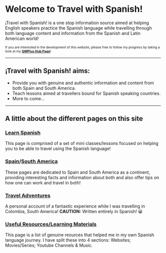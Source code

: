 <head>
  <meta charset="UTF-8">
  </head>

<h1>Welcome to Travel with Spanish!</h1>

<p>
  ¡Travel with Spanish! is a one stop information source aimed at helping English speakers practice the Spanish language while travelling through both language content and information from the Spanish and Latin American world!
  </p>

<p style="font-size:75%;">
  If you are interested in the development of this website, please free to follow my progress by taking a look at my <a href="https://hub.qmplus.qmul.ac.uk/view/view.php?t=4PMb3Y5QLKh7enARmxdF"><strong>QMPlus Hub Page</strong></a>!
  </p>

<hr>
  
<h2>¡Travel with Spanish! aims:</h2>

<p>
  <ul>
    <li>Provide you with genuine and authentic information and content from both Spain and South America.</li>
    <li>Teach lessons aimed at travellers bound for Spanish speaking countries.</li>
    <li>More to come...</li>
  </ul>
</p>
 
<hr>

<h2>A little about the different pages on this site</h2>

<h3><a class="h3-link" href="{{ site.github.learnspanish }}">Learn Spanish</a></h3>
<p>This page is comprised of a set of mini classes/lessons focused on helping you to be able to travel using the Spanish language!
  </p>

<h3><a href="{{ site.github.spain }}">Spain</a>/<a href="{{ site.github.southamerica }}">South America</a></h3>
<p>These pages are dedicated to Spain and South America as a continent, providing interesting facts and information about both and also offer tips on how one can work and travel in both!
  </p>

<h3><a href="{{ site.github.traveladventures }}">Travel Adventures</a></h3>
<p>A personal account of a fantastic experience while I was travelling in Colombia, South America! <strong>CAUTION:</strong> Written entirely in Spanish! 😀
  </p>

<h3><a href="{{ site.github.resources }}">Useful Resources/Learning Materials</a></h3>
<p>This page is a list of genuine reources that helped me in my own Spanish language journey. I have split these into 4 sections: Websites; Movies/Series; Youtube Channels & Music.
  </p>
